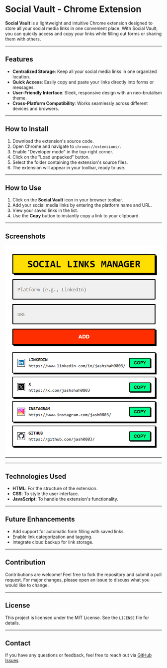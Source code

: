 # Social Vault - Chrome Extension

**Social Vault** is a lightweight and intuitive Chrome extension designed to store all your social media links in one convenient place. With Social Vault, you can quickly access and copy your links while filling out forms or sharing them with others.

---

## Features

- **Centralized Storage**: Keep all your social media links in one organized location.
- **Quick Access**: Easily copy and paste your links directly into forms or messages.
- **User-Friendly Interface**: Sleek, responsive design with an neo-brutalism theme.
- **Cross-Platform Compatibility**: Works seamlessly across different devices and browsers.

---

## How to Install

1. Download the extension's source code.
2. Open Chrome and navigate to `chrome://extensions/`.
3. Enable "Developer mode" in the top-right corner.
4. Click on the "Load unpacked" button.
5. Select the folder containing the extension's source files.
6. The extension will appear in your toolbar, ready to use.

---

## How to Use

1. Click on the **Social Vault** icon in your browser toolbar.
2. Add your social media links by entering the platform name and URL.
3. View your saved links in the list.
4. Use the **Copy** button to instantly copy a link to your clipboard.

---

## Screenshots

![Screenshot](Screenshot.png)

---

## Technologies Used

- **HTML**: For the structure of the extension.
- **CSS**: To style the user interface.
- **JavaScript**: To handle the extension's functionality.

---

## Future Enhancements

- Add support for automatic form filling with saved links.
- Enable link categorization and tagging.
- Integrate cloud backup for link storage.

---

## Contribution

Contributions are welcome! Feel free to fork the repository and submit a pull request. For major changes, please open an issue to discuss what you would like to change.

---

## License

This project is licensed under the MIT License. See the `LICENSE` file for details.

---

## Contact

If you have any questions or feedback, feel free to reach out via [GitHub Issues](https://github.com/your-repo/issues).
